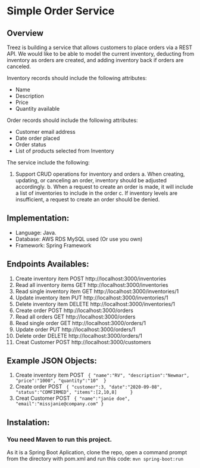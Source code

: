 # Simple Order Service

## Overview

Treez is building a service that allows customers to place orders via a REST API. We would like to be able to model the current inventory, deducting from inventory as orders are created, and adding inventory back if orders are canceled.

Inventory records should include the following attributes:

* Name
* Description
* Price
* Quantity available

Order records should include the following attributes:

* Customer email address
* Date order placed
* Order status
* List of products selected from Inventory

The service include the following:

1.	Support CRUD operations for inventory and orders
a.	When creating, updating, or canceling an order, inventory should be adjusted accordingly.
b.	When a request to create an order is made, it will include a list of inventories to include in the order
c.	If inventory levels are insufficient, a request to create an order should be denied.

## Implementation:

* Language: Java.
* Database: AWS RDS MySQL used (Or use you own)
* Framework: Spring Framework

## Endpoints Availables: 

1.	Create inventory item
  POST http://localhost:3000/inventories
2.	Read all inventory items
  GET http://localhost:3000/inventories
3.	Read single inventory item
  GET http://localhost:3000/inventories/1
4.	Update inventory item
  PUT http://localhost:3000/inventories/1
5.	Delete inventory item
  DELETE http://localhost:3000/inventories/1
6.	Create order
  POST http://localhost:3000/orders
7.	Read all orders
  GET http://localhost:3000/orders
8.	Read single order
  GET http://localhost:3000/orders/1
9.	Update order
  PUT http://localhost:3000/orders/1
10.	Delete order
  DELETE http://localhost:3000/orders/1
11. Creat Customer
  POST http://localhost:3000/customers
  
## Example JSON Objects:

1.	Create inventory item
  POST 
 ` {
    "name":"RV",
    "description":"Newmar",
    "price":"1000",
    "quantity":"10"	
  }`
6.	Create order
  POST 
 ` {
    "customer":3,
    "date":"2020-09-08",
    "status":"COMFIRMED",
    "items":[2,10,8]	
  }`
11. Creat Customer
  POST
 ` {
    "name":"janie doe",
    "email":"missjanie@company.com"
  }`
  
## Instalation:

### You need Maven to run this project. 
As it is a Spring Boot Aplication, clone the repo, open a command prompt from the directory with pom.xml and run this code:   `mvn spring-boot:run`
